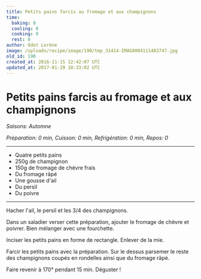 ```yaml
---
title: Petits pains farcis au fromage et aux champignons
time:
  baking: 0
  cooling: 0
  cooking: 0
  rest: 0
author: Odet Lorène
image: /uploads/recipe/image/190/tmp_31414-IMAG0004111483747.jpg
old_id: 190
created_at: 2016-11-15 12:42:07 UTC
updated_at: 2017-01-29 10:33:02 UTC
---
```


# Petits pains farcis au fromage et aux champignons



*Saisons: Automne*

*Préparation: 0 min, Cuisson: 0 min, Refrigération: 0 min, Repos: 0*

---

- Quatre petits pains
- 250g de champignon
- 150g de fromage de chèvre frais
- Du fromage râpé
- Une gousse d'ail
- Du persil
- Du poivre

---

Hacher l'ail, le persil et les 3/4 des champignons.

Dans un saladier verser cette préparation, ajouter le fromage de chèvre et poivrer. Bien mélanger avec une fourchette.

Inciser les petits pains en forme de rectangle. Enlever de la mie.

Farcir les petits pains avec la préparation. Sur le dessus parsemer le reste des champignons coupés en rondelles ainsi que du fromage râpé.

Faire revenir à 170° pendant 15 min. Déguster ! 
